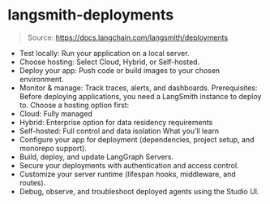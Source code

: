 # langsmith-deployments

> Source: https://docs.langchain.com/langsmith/deployments

- Test locally: Run your application on a local server.
- Choose hosting: Select Cloud, Hybrid, or Self-hosted.
- Deploy your app: Push code or build images to your chosen environment.
- Monitor & manage: Track traces, alerts, and dashboards.
Prerequisites: Before deploying applications, you need a LangSmith instance to deploy to. Choose a hosting option first:
- Cloud: Fully managed
- Hybrid: Enterprise option for data residency requirements
- Self-hosted: Full control and data isolation
What you’ll learn
- Configure your app for deployment (dependencies, project setup, and monorepo support).
- Build, deploy, and update LangGraph Servers.
- Secure your deployments with authentication and access control.
- Customize your server runtime (lifespan hooks, middleware, and routes).
- Debug, observe, and troubleshoot deployed agents using the Studio UI.